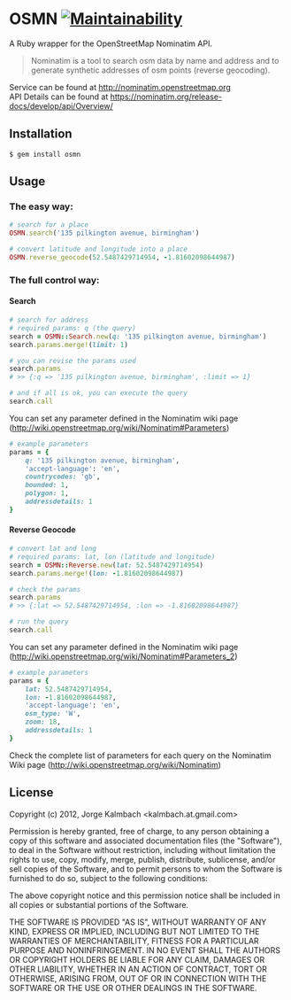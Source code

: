 # OSMN [![Maintainability](https://api.codeclimate.com/v1/badges/dd21f82be412394ac8ea/maintainability)](https://codeclimate.com/github/max-power/osmn/maintainability)

A Ruby wrapper for the OpenStreetMap Nominatim API.

> Nominatim is a tool to search osm data by name and address 
and to generate synthetic addresses of osm points (reverse geocoding). 

Service can be found at http://nominatim.openstreetmap.org  
API Details can be found at https://nominatim.org/release-docs/develop/api/Overview/

## Installation

    $ gem install osmn

## Usage
### The easy way:
```ruby
# search for a place
OSMN.search('135 pilkington avenue, birmingham')

# convert latitude and longitude into a place
OSMN.reverse_geocode(52.5487429714954, -1.81602098644987)
```
### The full control way:
#### Search
```ruby
# search for address
# required params: q (the query)
search = OSMN::Search.new(q: '135 pilkington avenue, birmingham')
search.params.merge!(limit: 1)

# you can revise the params used
search.params
# >> {:q => '135 pilkington avenue, birmingham', :limit => 1}

# and if all is ok, you can execute the query
search.call
```
You can set any parameter defined in the Nominatim wiki page (http://wiki.openstreetmap.org/wiki/Nominatim#Parameters)
```ruby
# example parameters
params = {
    q: '135 pilkington avenue, birmingham', 
    'accept-language': 'en', 
    countrycodes: 'gb', 
    bounded: 1, 
    polygon: 1, 
    addressdetails: 1
}
```
#### Reverse Geocode
```ruby
# convert lat and long
# required params: lat, lon (latitude and longitude)
search = OSMN::Reverse.new(lat: 52.5487429714954)
search.params.merge!(lon: -1.81602098644987)

# check the params
search.params
# >> {:lat => 52.5487429714954, :lon => -1.81602098644987}

# run the query
search.call
```
You can set any parameter defined in the Nominatim wiki page (http://wiki.openstreetmap.org/wiki/Nominatim#Parameters_2)
```ruby
# example parameters
params = {
    lat: 52.5487429714954, 
    lon: -1.81602098644987, 
    'accept-language': 'en', 
    osm_type: 'W', 
    zoom: 18, 
    addressdetails: 1
}
```

Check the complete list of parameters for each query on the Nominatim Wiki page (http://wiki.openstreetmap.org/wiki/Nominatim)

## License
Copyright (c) 2012, Jorge Kalmbach <kalmbach.at.gmail.com>

Permission is hereby granted, free of charge, to any
person obtaining a copy of this software and associated
documentation files (the "Software"), to deal in the
Software without restriction, including without limitation
the rights to use, copy, modify, merge, publish,
distribute, sublicense, and/or sell copies of the
Software, and to permit persons to whom the Software is
furnished to do so, subject to the following conditions:

The above copyright notice and this permission notice
shall be included in all copies or substantial portions of
the Software.

THE SOFTWARE IS PROVIDED "AS IS", WITHOUT WARRANTY OF ANY
KIND, EXPRESS OR IMPLIED, INCLUDING BUT NOT LIMITED TO THE
WARRANTIES OF MERCHANTABILITY, FITNESS FOR A PARTICULAR
PURPOSE AND NONINFRINGEMENT. IN NO EVENT SHALL THE AUTHORS
OR COPYRIGHT HOLDERS BE LIABLE FOR ANY CLAIM, DAMAGES OR
OTHER LIABILITY, WHETHER IN AN ACTION OF CONTRACT, TORT OR
OTHERWISE, ARISING FROM, OUT OF OR IN CONNECTION WITH THE
SOFTWARE OR THE USE OR OTHER DEALINGS IN THE SOFTWARE.
